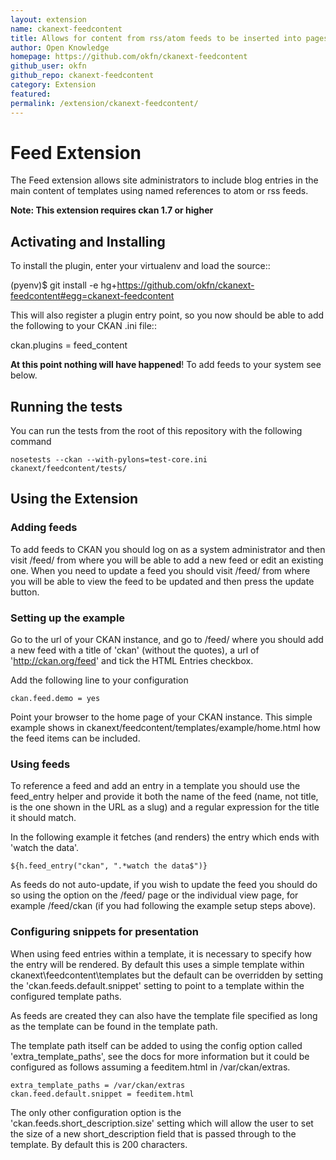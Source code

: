 ```yaml
---
layout: extension
name: ckanext-feedcontent
title: Allows for content from rss/atom feeds to be inserted into pages.
author: Open Knowledge
homepage: https://github.com/okfn/ckanext-feedcontent
github_user: okfn
github_repo: ckanext-feedcontent
category: Extension
featured: 
permalink: /extension/ckanext-feedcontent/
---
```



# Feed Extension

The Feed extension allows site administrators to include blog entries in the main content of templates using named
references to atom or rss feeds.

**Note: This extension requires ckan 1.7 or higher**

## Activating and Installing

To install the plugin, enter your virtualenv and load the source::

 (pyenv)$ git install -e hg+https://github.com/okfn/ckanext-feedcontent#egg=ckanext-feedcontent

This will also register a plugin entry point, so you now should be
able to add the following to your CKAN .ini file::

 ckan.plugins = feed_content <other-plugins>

**At this point nothing will have happened**! To add feeds to your system see below.

## Running the tests

You can run the tests from the root of this repository with the following command

```
nosetests --ckan --with-pylons=test-core.ini ckanext/feedcontent/tests/
```

## Using the Extension

### Adding feeds

To add feeds to CKAN you should log on as a system administrator and then visit /feed/ from where you will be able to add a new feed or edit an existing one.  When you need to update a feed you should visit /feed/ from where you will be able to view the feed to be updated and then press the update button.

### Setting up the example

Go to the url of your CKAN instance, and go to /feed/ where you should add a new feed with a title of 'ckan' (without the quotes), a url of 'http://ckan.org/feed' and tick the HTML Entries checkbox.

Add the following line to your configuration

```
ckan.feed.demo = yes
```

Point your browser to the home page of your CKAN instance.  This simple example shows in ckanext/feedcontent/templates/example/home.html how the feed items can be included.


### Using feeds

To reference a feed and add an entry in a template you should use the feed_entry helper and provide it both the name of the feed (name, not title, is the one shown in the URL as a slug) and a regular expression for the title it should match.

In the following example it fetches (and renders) the entry which ends with 'watch the data'.

```
${h.feed_entry("ckan", ".*watch the data$")}
```

As feeds do not auto-update, if you wish to update the feed you should do so using the option on the /feed/ page or the individual view page, for example /feed/ckan (if you had following the example setup steps above).

### Configuring snippets for presentation

When using feed entries within a template, it is necessary to specify how the entry will be rendered.  By default this uses a simple template within ckanext\feedcontent\templates but the default can be overridden by setting the 'ckan.feeds.default.snippet' setting to point to a template within the configured template paths.

As feeds are created they can also have the template file specified as long as the template can be found in the template path.

The template path itself can be added to using the config option called 'extra_template_paths', see the docs for more information but it could be configured as follows assuming a feeditem.html in /var/ckan/extras.

```
extra_template_paths = /var/ckan/extras
ckan.feed.default.snippet = feeditem.html
```

The only other configuration option is the 'ckan.feeds.short_description.size' setting which will allow the user to set the size of a new short_description field that is passed through to the template.  By default this is 200 characters.



